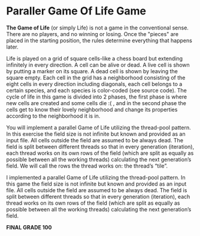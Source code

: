 # Paraller Game Of Life Game

**The Game of Life** (or simply Life) is not a game in the conventional sense. There are no players, and no
winning or losing. Once the "pieces" are placed in the starting position, the rules determine everything
that happens later.

Life is played on a grid of square cells-like a chess board but extending infinitely in every direction. A cell
can be alive or dead. A live cell is shown by putting a marker on its square. A dead cell is shown by
leaving the square empty. Each cell in the grid has a neighborhood consisting of the eight cells in every
direction including diagonals, each cell belongs to a certain species, and each species is color-coded (see
source code).
The cycle of life in this game is divided into 2 phases, the first phase is where new cells are created and
some cells die :( , and in the second phase the cells get to know their lovely neighborhood and change its
properties according to the neighborhood it is in.

You will implement a parallel Game of Life utilizing the thread-pool pattern.
In this exercise the field size is not infinite but known and provided as an input file. All cells outside the
field are assumed to be always dead.
The field is split between different threads so that in every generation (iteration), each thread works on
its own rows of the field (which are split as equally as possible between all the working threads)
calculating the next generation’s field. We will call the rows the thread works on: the thread’s “tile”.

I implemented a parallel Game of Life utilizing the thread-pool pattern.
In this game the field size is not infinite but known and provided as an input file. All cells outside the
field are assumed to be always dead.
The field is split between different threads so that in every generation (iteration), each thread works on
its own rows of the field (which are split as equally as possible between all the working threads)
calculating the next generation’s field.

**FINAL GRADE 100**
